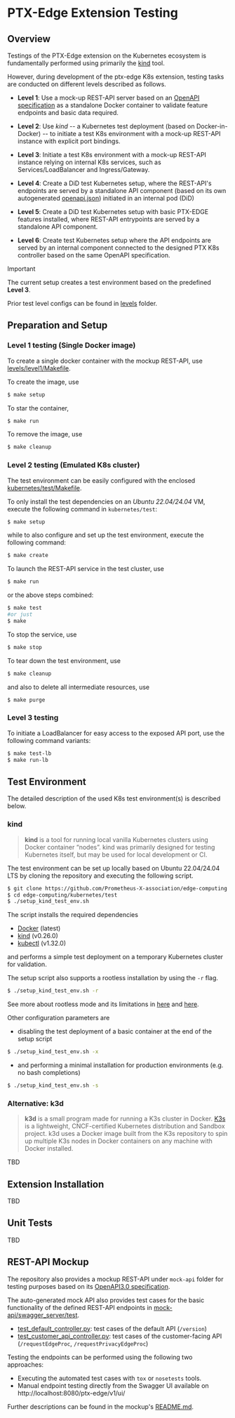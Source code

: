# PTX-Edge Extension Testing

## Overview

Testings of the PTX-Edge extension on the Kubernetes ecosystem is
fundamentally performed using primarily the [kind](https://kind.sigs.k8s.io/) tool.

However, during development of the ptx-edge K8s extension, testing tasks are conducted
on different levels described as follows.

- **Level 1**: Use a mock-up REST-API server based on an
               [OpenAPI specification](mock-api/swagger_server/swagger/swagger.yaml) 
               as a standalone Docker container to validate feature endpoints and
               basic data required.

- **Level 2**: Use *kind* -- a Kubernetes test deployment (based on Docker-in-Docker)
               -- to initiate a test K8s environment with a mock-up REST-API instance
               with explicit port bindings.

- **Level 3**: Initiate a test K8s environment with a mock-up REST-API instance relying on
               internal K8s services, such as Services/LoadBalancer and Ingress/Gateway.

- **Level 4**: Create a DiD test Kubernetes setup, where the REST-API's endpoints
               are served by a standalone API component (based on its own autogenerated
               [openapi.json](../src/rest-api/spec/openapi.yaml)) initiated in an internal
               pod (DiD)

- **Level 5**: Create a DiD test Kubernetes setup with basic PTX-EDGE features installed,
               where REST-API entrypoints are served by a standalone API component.

- **Level 6**: Create test Kubernetes setup where the API endpoints are served by an internal
               component connected to the designed PTX K8s controller based on the same
               OpenAPI specification.

> [!IMPORTANT]
>
> The current setup creates a test environment based on the predefined **Level 3**.

Prior test level configs can be found in [levels](levels) folder.

## Preparation and Setup

### Level 1 testing (Single Docker image)

To create a single docker container with the mockup REST-API,
use [levels/level1/Makefile](levels/level1/Makefile).

To create the image, use
```bash
$ make setup
```

To star the container,
```bash
$ make run
```

To remove the image, use
```bash
$ make cleanup
```

### Level 2 testing (Emulated K8s cluster)

The test environment can be easily configured with the enclosed
[kubernetes/test/Makefile](Makefile).

To only install the test dependencies on an *Ubuntu 22.04/24.04* VM,
execute the following command in `kubernetes/test`:
```bash
$ make setup
```
while to also configure and set up the test environment, execute the following command:
```bash
$ make create
```

To launch the REST-API service in the test cluster, use
```bash
$ make run
```
or the above steps combined:
```bash
$ make test
#or just
$ make
```

To stop the service, use
```bash
$ make stop
```

To tear down the test environment, use
```bash
$ make cleanup
```
and also to delete all intermediate resources, use
```bash
$ make purge
```
### Level 3 testing

To initiate a LoadBalancer for easy access to the exposed API port, use the following command variants:
```bash
$ make test-lb
$ make run-lb
```

## Test Environment

The detailed description of the used K8s test environment(s) is described below.

### kind

> **kind** is a tool for running local vanilla Kubernetes clusters using Docker
> container “nodes”.
> kind was primarily designed for testing Kubernetes itself, but may be used for
> local development or CI.

The test environment can be set up locally based on Ubuntu 22.04/24.04 LTS by
cloning the repository and executing the following script.
```bash
$ git clone https://github.com/Prometheus-X-association/edge-computing.git
$ cd edge-computing/kubernetes/test
$ ./setup_kind_test_env.sh
```

The script installs the required dependencies
- [Docker](https://get.docker.com/) (latest)
- [kind](https://github.com/kubernetes-sigs/kind/releases/tag/v0.24.0) (v0.26.0)
- [kubectl](https://github.com/kubernetes/kubectl/releases/tag/v0.31.0) (v1.32.0)

and performs a simple test deployment on a temporary Kubernetes
cluster for validation.

The setup script also supports a rootless installation by using
the `-r` flag.
```bash
$ ./setup_kind_test_env.sh -r
```
See more about rootless mode and its limitations in
[here](https://docs.docker.com/engine/security/rootless/)
and [here](https://kind.sigs.k8s.io/docs/user/rootless/).

Other configuration parameters are

- disabling the test deployment of a basic container at the end of the setup script
```bash
$ ./setup_kind_test_env.sh -x
```
- and performing a minimal installation for production environments (e.g. no bash completions)
```bash
$ ./setup_kind_test_env.sh -s
```

### Alternative: k3d

> **k3d** is a small program made for running a K3s cluster in Docker.
> [K3s](https://k3s.io/) is a lightweight, CNCF-certified Kubernetes distribution and
> Sandbox project.
> k3d uses a Docker image built from the K3s repository to spin up multiple K3s nodes
> in Docker containers on any machine with Docker installed. 

TBD

## Extension Installation

TBD

## Unit Tests

TBD

## REST-API Mockup

The repository also provides a mockup REST-API under `mock-api` folder
for testing purposes based on its 
[OpenAPI3.0 specification](mock-api/swagger_server/swagger/swagger.yaml).

The auto-generated mock API also provides test cases for the basic functionality
of the defined REST-API endpoints in [mock-api/swagger_server/test](mock-api/swagger_server/test).
- [test_default_controller.py](mock-api/swagger_server/test/test_default_controller.py):
  test cases of the default API (`/version`)
- [test_customer_api_controller.py](mock-api/swagger_server/test/test_customer_api_controller.py):
  test cases of the customer-facing API (`/requestEdgeProc`, `/requestPrivacyEdgeProc`)

Testing the endpoints can be performed using the following two approaches:

- Executing the automated test cases with ``tox`` or ``nosetests`` tools.
- Manual endpoint testing directly from the Swagger UI available on
 http://localhost:8080/ptx-edge/v1/ui/

Further descriptions can be found in the mockup's [README.md](mock-api/README.md).
